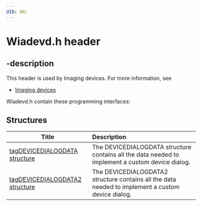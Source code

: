 ```yaml
---
UID: NA:
---
```


# Wiadevd.h header

## -description

This header is used by Imaging devices. For more information, see
- [Imaging devices](../_image/index.md)

Wiadevd.h contain these programming interfaces:


## Structures

| Title   | Description   |
| ---- |:---- |
| [tagDEVICEDIALOGDATA structure](ns-wiadevd-tagdevicedialogdata.md) | The DEVICEDIALOGDATA structure contains all the data needed to implement a custom device dialog. |
| [tagDEVICEDIALOGDATA2 structure](ns-wiadevd-tagdevicedialogdata2.md) | The DEVICEDIALOGDATA2 structure contains all the data needed to implement a custom device dialog. |
